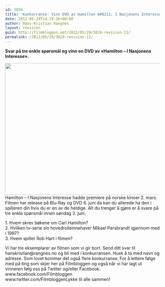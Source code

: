 ```yaml
---
id: 3856
title: 'Konkurranse: Vinn DVD av Hamilton &#8211; I Nasjonens Interesse'
date: 2012-05-29T14:19:26+00:00
author: Hans-Kristian Rangnes
layout: revision
guid: http://filmbloggen.net/2012/05/29/3828-revision-11/
permalink: /2012/05/29/3828-revision-11/
---
```

**Svar på tre enkle spørsmål og vinn en DVD av &laquo;Hamilton &#8211; I Nasjonens Interesse&raquo;.**<!--more-->

  
<a href="http://filmbloggen.net/2012/05/28/konkurranse-vinn-dvd-av-hamilton-i-nasjonens-interesse/hamilton/" rel="attachment wp-att-3829"><img class="alignnone size-large wp-image-3829" src="http://filmbloggen.net/wp-content/uploads//2012/05/hamilton-620x429.jpg" alt="" width="620" height="429" /></a>  
Hamilton &#8211; I Nasjonens Interesse hadde premiere på norske kinoer 2. mars. Filmen har release på Blu-Ray og DVD 6. juni da kan du allerede ha den i spilleren din hvis du er en av de heldige. Alt du trenger å gjøre er å svare på tre enkle spørsmål innen søndag 3. juni.

<div>
  1. Hvem skrev bøkene om Carl Hamilton?<br /> 2. Hvilken tv-serie slo hovedrolleinnehaver Mikael Persbrandt igjennom med i 1997?
</div>

<div>
  3. Hvem spiller Rob Hart i filmen?</p> 
  
  <p>
    Vi har tre eksemplarer av filmen som vi gir bort. Send ditt svar til hanskristian@rangnes.no og bli med i konkurransen. Husk å ta med navn og adresse. Som lovet kommer det også flere konkurranse. For å lettere følge med på ting som skjer her på Filmbloggen og også når vi har lagt ut vinneren følg oss på Twitter og/eller Facebook.<br /> www.facebook.com/Filmbloggen<br /> www.twitter.com/FilmbloggenLykke til alle sammen!
  </p>
</div>